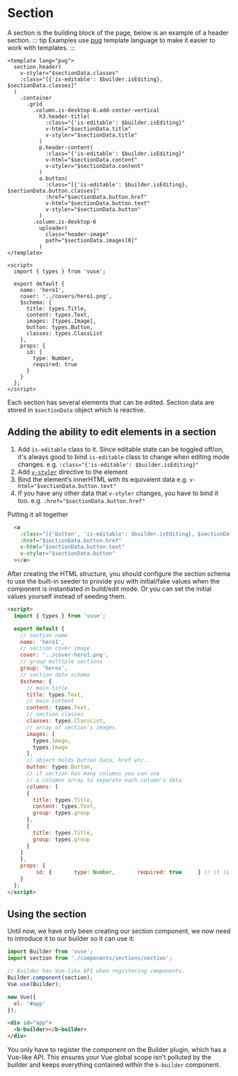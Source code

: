 # Section

A section is the building block of the page, below is an example of a header section.
::: tip
  Examples use [pug](https://pugjs.org) template language to make it easier to work with templates.
:::

```pug
<template lang="pug">
  section.header(
    v-styler="$sectionData.classes"
    :class="[{'is-editable': $builder.isEditing}, $sectionData.classes]"
  )
    .container
      .grid
        .column.is-desktop-6.add-center-vertical
          h3.header-title(
            :class="{'is-editable': $builder.isEditing}"
            v-html="$sectionData.title"
            v-styler="$sectionData.title"
          )
          p.header-content(
            :class="{'is-editable': $builder.isEditing}"
            v-html="$sectionData.content"
            v-styler="$sectionData.content"
          )
          a.button(
            :class="[{'is-editable': $builder.isEditing}, $sectionData.button.classes]"
            :href="$sectionData.button.href"
            v-html="$sectionData.button.text"
            v-styler="$sectionData.button"
          )
        .column.is-desktop-6
          uploader(
            class="header-image"
            path="$sectionData.images[0]"
          )
</template>

<script>
  import { types } from 'vuse';

  export default {
    name: 'hero1',
    cover: '../covers/hero1.png',
    $schema: {
      title: types.Title,
      content: types.Text,
      images: [types.Image],
      button: types.Button,
      classes: types.ClassList
    },
    props: {
      id: {
        type: Number,
        required: true
      }
    }
  };
</script>
```

Each section has several elements that can be edited. Section data are stored in `$sectionData` object which is reactive.

## Adding the ability to edit elements in a section

1. Add `is-editable` class to it. Since editable state can be toggled off/on, it's always good to bind `is-editable` class to change when editing mode changes. e.g. `:class="{'is-editable': $builder.isEditing}"`
1. Add [`v-styler`](https://github.com/baianat/builder#v-styler) directive to the element
1. Bind the element’s innerHTML with its equivalent data e.g. `v-html="$sectionData.button.text"`
1. If you have any other data that `v-styler` changes, you have to bind it too. e.g. `:href="$sectionData.button.href"`

Putting it all together

```html
  <a
    :class="[{'button', 'is-editable': $builder.isEditing}, $sectionData.button.classes]"
    :href="$sectionData.button.href"
    v-html="$sectionData.button.text"
    v-styler="$sectionData.button"
  ></a>
```

After creating the HTML structure, you should configure the section schema to use the built-in seeder to provide you with initial/fake values when the component is instantiated in build/edit mode. Or you can set the initial values yourself instead of seeding them.

```html
<script>
  import { types } from 'vuse';

  export default {
    // section name
    name: 'hero1',
    // section cover image
    cover: '../cover-hero1.png',
    // group multiple sections
    group: 'heros',
    // section data schema
    $schema: {
      // main title
      title: types.Text,
      // main content
      content: types.Text,
      // section classes
      classes: types.ClassList,
      // array of section's images
      images: [
        types.Image,
        types.Image
      ],
      // object holds button data, href etc..
      button: types.Button,
      // if section has many columns you can use
      // a columns array to separate each column's data
      columns: [
      {
        title: types.Title,
        content: types.Text,
        group: types.group
      },
      {
        title: types.Title,
        group: types.group
      }
    ]
    },
    props: {
         id: {       type: Number,       required: true     } // it is required to have an id prop.
    }
  };
</script>
```

## Using the section

Until now, we have only been creating our section component, we now need to introduce it to our builder so it can use it:

```js
import Builder from 'vuse';
import section from './components/sections/section';

// Builder has Vue-like API when registering components.
Builder.component(section);
Vue.use(Builder);

new Vue({
  el: '#app'
});
```

```html
<div id="app">
  <b-builder></b-builder>
</div>
```

You only have to register the component on the Builder plugin, which has a Vue-like API. This ensures your Vue global scope isn't polluted by the builder and keeps everything contained within the `b-builder` component.